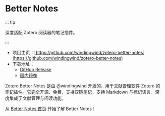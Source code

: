 # Better Notes

::: tip

深度适配 Zotero 阅读器的笔记插件。

:::

- 项目主页：[https://github.com/windingwind/zotero-better-notes](https://github.com/windingwind/zotero-better-notes)
- 下载地址：
  - [GitHub Release](https://github.com/windingwind/zotero-better-notes)
  - [国内镜像](https://zotero-chinese.com/plugins/#search=better+notes)

Zotero Better Notes 是由 @windingwind 开发的，用于文献管理软件 Zotero 的笔记插件。它完全开源、免费，支持双链笔记，支持 Markdown 与标记语言，深度集成了文献管理与阅读功能。

从 [Better Notes 首页](https://github.com/windingwind/zotero-better-notes) 开始了解 Better Notes！

